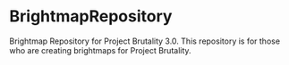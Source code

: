# BrightmapRepository
Brightmap Repository for Project Brutality 3.0. This repository is for those who are creating brightmaps for Project Brutality.
